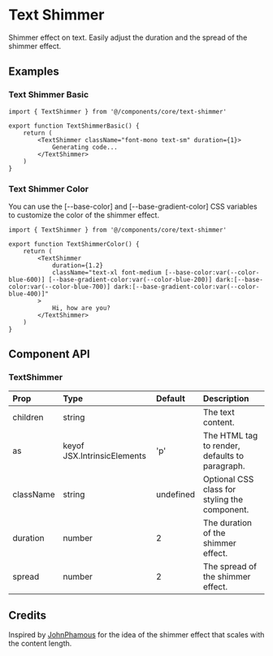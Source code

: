 # Text Shimmer

Shimmer effect on text. Easily adjust the duration and the spread of the shimmer effect.

## Examples

### Text Shimmer Basic

```tsx
import { TextShimmer } from '@/components/core/text-shimmer'

export function TextShimmerBasic() {
	return (
		<TextShimmer className="font-mono text-sm" duration={1}>
			Generating code...
		</TextShimmer>
	)
}
```

### Text Shimmer Color

You can use the [--base-color] and [--base-gradient-color] CSS variables to customize the color of the shimmer effect.

```tsx
import { TextShimmer } from '@/components/core/text-shimmer'

export function TextShimmerColor() {
	return (
		<TextShimmer
			duration={1.2}
			className="text-xl font-medium [--base-color:var(--color-blue-600)] [--base-gradient-color:var(--color-blue-200)] dark:[--base-color:var(--color-blue-700)] dark:[--base-gradient-color:var(--color-blue-400)]"
		>
			Hi, how are you?
		</TextShimmer>
	)
}
```

## Component API

### TextShimmer

| Prop      | Type                        | Default   | Description                                    |
| :-------- | :-------------------------- | :-------- | :--------------------------------------------- |
| children  | string                      |           | The text content.                              |
| as        | keyof JSX.IntrinsicElements | 'p'       | The HTML tag to render, defaults to paragraph. |
| className | string                      | undefined | Optional CSS class for styling the component.  |
| duration  | number                      | 2         | The duration of the shimmer effect.            |
| spread    | number                      | 2         | The spread of the shimmer effect.              |

## Credits

Inspired by [JohnPhamous](https://x.com/JohnPhamous/status/1846963157027508504) for the idea of the shimmer effect that scales with the content length.
